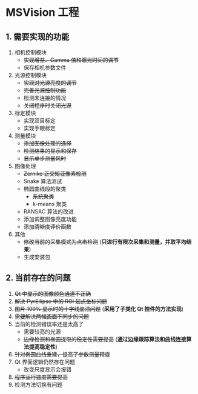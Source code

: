 # MSVision 工程

## 1. 需要实现的功能
1. 相机控制模块
   * ~~实现增益、Gamma 值和曝光时间的调节~~
   * 保存相机参数文件
2. 光源控制模块
   * ~~实现对光源亮度的调节~~
   * ~~完善光源控制功能~~
   * 检测未连接的情况
   * ~~关闭程序时关闭光源~~
3. 标定模块
   * 实现双目标定
   * 实现手眼标定
4. 测量模块
   * ~~添加图像处理的选择~~
   * ~~检测结果的显示和保存~~
   * ~~显示单步测量耗时~~
5. 图像处理
   * ~~Zernike 正交矩亚像素检测~~
   * Snake 算法测试
   * 椭圆曲线段的聚类
     * ~~系统聚类~~
     * k-means 聚类
   * RANSAC 算法的改进
   * 添加调整图像亮度功能
   * ~~添加清晰度评价函数~~
6. 其他
   * ~~修改当前的采集模式为点击检测~~ (**只进行有限次采集和测量，并取平均结果**)
   * 生成安装包

## 2. 当前存在的问题
1. ~~Qt 中显示的图像颜色通道不正确~~
2. ~~解决 PyrEllipse 中的 ROI 起点坐标问题~~
3. ~~图片 100% 显示时的十字线崩溃问题~~ (**采用了子类化 Qt 控件的方法实现**)
4. ~~需要解决两幅画面不同步的问题~~
5. 当前的检测错误率还是太高了
   * 需要较亮的光源
   * ~~边缘检测和椭圆提取的稳定性需要提高~~ (**通过边缘跟踪算法和曲线连接算法提高稳定性**)
6. ~~针对椭圆曲线重建，提高了参数测量精度~~
7. Qt 界面逻辑仍然存在问题
   * 改变尺度显示会报错
8. ~~程序运行速度需要提高~~
9. 检测方法切换有问题